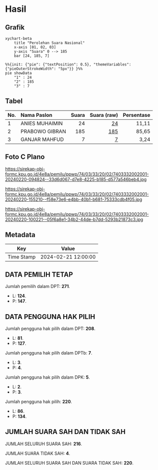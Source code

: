 # Hasil

## Grafik

```mermaid
xychart-beta
    title "Perolehan Suara Nasional"
    x-axis [01, 02, 03]
    y-axis "Suara" 0 --> 185
    bar [24, 185, 7]
```

```mermaid
%%{init: {"pie": {"textPosition": 0.5}, "themeVariables": {"pieOuterStrokeWidth": "5px"}} }%%
pie showData
    "1" : 24
    "2" : 185
    "3" : 7
```

## Tabel

| No. | Nama Paslon    | Suara | Suara (raw) | Persentase |
|:--- |:-------------- | -----:| -----------:| ----------:|
| 1   | ANIES MUHAIMIN | 24    | [24][p-1]   | 11,11      |
| 2   | PRABOWO GIBRAN | 185   | [185][p-2]  | 85,65      |
| 3   | GANJAR MAHFUD  | 7     | [7][p-3]    | 3,24       |


[p-1]: https://github.com/gigit-pemilu/pemilu-2024/blob/main/pilpres/hitung-suara/sub/74-sulawesi-tenggara/sub/03-muna/sub/33-pasi-kolaga/sub/2002-tampunabale/sub/001-tps/sub/paslon-1.txt
[p-2]: https://github.com/gigit-pemilu/pemilu-2024/blob/main/pilpres/hitung-suara/sub/74-sulawesi-tenggara/sub/03-muna/sub/33-pasi-kolaga/sub/2002-tampunabale/sub/001-tps/sub/paslon-2.txt
[p-3]: https://github.com/gigit-pemilu/pemilu-2024/blob/main/pilpres/hitung-suara/sub/74-sulawesi-tenggara/sub/03-muna/sub/33-pasi-kolaga/sub/2002-tampunabale/sub/001-tps/sub/paslon-3.txt

## Foto C Plano

https://sirekap-obj-formc.kpu.go.id/4e8a/pemilu/ppwp/74/03/33/20/02/7403332002001-20240220-094824--33d6d067-d7e8-4225-b185-d577a546beb4.jpg

https://sirekap-obj-formc.kpu.go.id/4e8a/pemilu/ppwp/74/03/33/20/02/7403332002001-20240220-155210--f58e73e6-e4bb-40b1-b681-75333cdb4f05.jpg

https://sirekap-obj-formc.kpu.go.id/4e8a/pemilu/ppwp/74/03/33/20/02/7403332002001-20240220-100221--05f6a8e1-34b2-44de-b7dd-5293b21873c3.jpg


## Metadata

| Key        | Value               |
| ---------- | ------------------- |
| Time Stamp | 2024-02-21 12:00:00 |


## DATA PEMILIH TETAP

Jumlah pemilih dalam DPT: **271**.
 * L: **124**.
 * P: **147**.

## DATA PENGGUNA HAK PILIH

Jumlah pengguna hak pilih dalam DPT: **208**.
 * L: **81**.
 * P: **127**.

Jumlah pengguna hak pilih dalam DPTb: **7**.
 * L: **3**.
 * P: **4**.

Jumlah pengguna hak pilih dalam DPK: **5**.
 * L: **2**.
 * P: **3**.

Jumlah pengguna hak pilih: **220**.
 * L: **86**.
 * P: **134**.

## JUMLAH SUARA SAH DAN TIDAK SAH

JUMLAH SELURUH SUARA SAH: **216**.

JUMLAH SUARA TIDAK SAH: **4**.

JUMLAH SELURUH SUARA SAH DAN SUARA TIDAK SAH: **220**.


